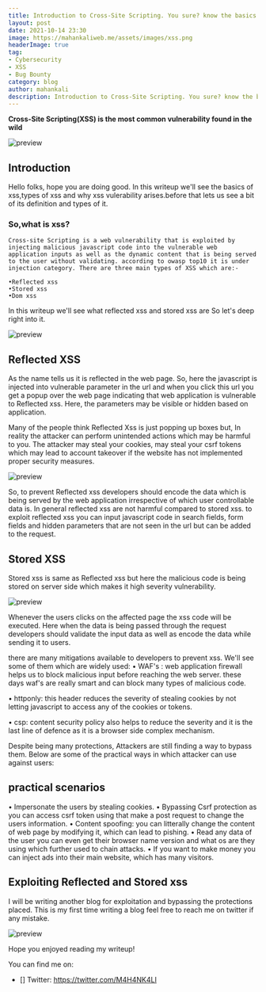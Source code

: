 ```yaml
---
title: Introduction to Cross-Site Scripting. You sure? know the basics of XSS
layout: post
date: 2021-10-14 23:30
image: https://mahankaliweb.me/assets/images/xss.png
headerImage: true
tag:
- Cybersecurity
- XSS
- Bug Bounty
category: blog
author: mahankali
description: Introduction to Cross-Site Scripting. You sure? know the basics of XSS
---
```



**Cross-Site Scripting(XSS) is the most common vulnerability found in the wild**

![preview](/assets/images/xss.png)

## Introduction

Hello folks, hope you are doing good. In this writeup we'll see the basics of xss,types of xss and why xss vulerability arises.before that lets us see a bit of its definition and types of it.

### So,what is xss?

    Cross-site Scripting is a web vulnerability that is exploited by injecting malicious javascript code into the vulnerable web application inputs as well as the dynamic content that is being served to the user without validating. according to owasp top10 it is under injection category. There are three main types of XSS which are:-

    •Reflected xss
    •Stored xss
    •Dom xss

In this writeup we'll see what reflected xss and stored xss are So let's deep right into it.

![preview](/assets/images/gettothepoint.jpg)

## Reflected XSS

As the name tells us it is reflected in the web page. So, here the javascript is injected into vulnerable parameter in the url and when you click this url you get a popup over the web page indicating that web application is vulnerable to Reflected xss. Here, the parameters may be visible or hidden based on application.

Many of the people think Reflected Xss is just popping up boxes but, In reality the attacker can perform unintended actions which may be harmful to you. The attacker may steal your cookies, may steal your csrf tokens which may lead to account takeover if the website has not implemented proper security measures.

![preview](/assets/images/hacked.png)

So, to prevent Reflected xss developers should encode the data which is being served by the web application irrespective of which user controllable data is. In general reflected xss are not harmful compared to stored xss. to exploit reflected xss you can input javascript code in search fields, form fields and hidden parameters that are not seen in the url but can be added to the request.

## Stored XSS 

Stored xss is same as Reflected xss but here the malicious code is being stored on server side which makes it high severity vulnerability.

![preview](/assets/images/highimpact.png)

Whenever the users clicks on the affected page the xss code will be executed. Here when the data is being passed through the request developers should validate the input data as well as encode the data while sending it to users.

there are many mitigations available to developers to prevent xss. We'll see some of them which are widely used:
• WAF's : web application firewall helps us to block malicious input before reaching the web server. these days waf's are really smart and can block many types of malicious code.

• httponly: this header reduces the severity of stealing cookies by not letting javascript to access any of the cookies or tokens.

• csp: content security policy also helps to reduce the severity and it is the last line of defence as it is a browser side complex mechanism.

Despite being many protections, Attackers are still finding a way to bypass them. Below are some of the practical ways in which attacker can use against users:

## practical scenarios

• Impersonate the users by stealing cookies.
• Bypassing Csrf protection as you can access csrf token using that make a post request to change the users information.
• Content spoofing: you can litterally change the content of web page by modifying it, which can lead to pishing.
• Read any data of the user you can even get their browser name version and what os are they using which further used to chain attacks.
• If you want to make money you can inject ads into their main website, which has many visitors. 


## Exploiting Reflected and Stored xss

I will be writing another blog for exploitation and bypassing the protections placed. This is my first time writing a blog feel free to reach me on twitter if any mistake.

![preview](/assets/images/end.png)

Hope you enjoyed reading my writeup!

You can find me on:
- [] Twitter: <https://twitter.com/M4H4NK4LI>

